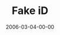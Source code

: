 ---
layout: message
category: message
series: "iD"
title: "Fake iD"
date: 2006-03-04-00-00
message_id: 79
audio: "http://s3.amazonaws.com/crossroads-media/message/audio/iD_01_Fake_ID_03-05-06.mp3"
audio-duration: "01:03:55"
explicit: false
---